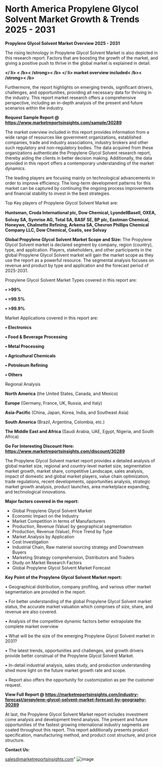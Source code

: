 # North America Propylene Glycol Solvent Market Growth & Trends 2025 - 2031

<Strong> Propylene Glycol Solvent Market Overview 2025 - 2031</strong>

The rising technology in Propylene Glycol Solvent Market is also depicted in this research report. Factors that are boosting the growth of the market, and giving a positive push to thrive in the global market is explained in detail.

<Strong></ li> < /b>< /strong>< /b> </ li> market overview included< /b>< /strong>< /b></Strong>

Furthermore, the report highlights on emerging trends, significant drivers, challenges, and opportunities, providing all necessary data for thriving in the industry. This report market research offers a comprehensive perspective, including an in-depth analysis of the present and future scenarios within the industry.

<strong>Request Sample Report @ <a href=https://www.marketreportsinsights.com/sample/30289>https://www.marketreportsinsights.com/sample/30289</a></strong>

The market overview included in this report provides information from a wide range of resources like government organizations, established companies, trade and industry associations, industry brokers and other such regulatory and non-regulatory bodies. The data acquired from these organizations authenticate the Propylene Glycol Solvent research report, thereby aiding the clients in better decision making. Additionally, the data provided in this report offers a contemporary understanding of the market dynamics.

The leading players are focusing mainly on technological advancements in order to improve efficiency. The long-term development patterns for this market can be captured by continuing the ongoing process improvements and financial stability to invest in the best strategies.

Top Key players of Propylene Glycol Solvent Market are:

<strong>Huntsman, Croda International plc, Dow Chemical, LyondellBasell, OXEA, Solvay SA, Symrise AG, Total SA, BASF SE, BP plc, Eastman Chemical, Honeywe, Chalmette Refining, Arkema SA, Chevron Phillips Chemical Company LLC, Dow Chemical, Coatis, see Solvay</strong>

<strong><b>Global Propylene Glycol Solvent Market Scope and Size:</b></strong>
The Propylene Glycol Solvent market is declared segment by company, region (country), type, and application. Players, stakeholders, and other participants in the global Propylene Glycol Solvent market will gain the market scope as they use the report as a powerful resource. The segmental analysis focuses on revenue and product by type and application and the forecast period of 2025-2031.

Propylene Glycol Solvent Market Types covered in this report are:

<strong>• >99%

• >99.5%

• >99.9%</strong>

Market Applications covered in this report are:

<strong>• Electronics

• Food & Beverage Processing

• Metal Processing

• Agricultural Chemicals

• Petroleum Refining

• Others</strong> 

Regional Analysis

<strong>North America</strong> (the United States, Canada, and Mexico)

<strong>Europe</strong> (Germany, France, UK, Russia, and Italy)

<strong>Asia-Pacific</strong> (China, Japan, Korea, India, and Southeast Asia)

<strong>South America</strong> (Brazil, Argentina, Colombia, etc.)

<strong>The Middle East and Africa</strong> (Saudi Arabia, UAE, Egypt, Nigeria, and South Africa)

<strong>Go For Interesting Discount Here: <a href=https://www.marketreportsinsights.com/discount/30289>https://www.marketreportsinsights.com/discount/30289</a></strong>

The Propylene Glycol Solvent market report provides a detailed analysis of global market size, regional and country-level market size, segmentation market growth, market share, competitive Landscape, sales analysis, impact of domestic and global market players, value chain optimization, trade regulations, recent developments, opportunities analysis, strategic market growth analysis, product launches, area marketplace expanding, and technological innovations.

<strong><b>Major factors covered in the report:</b></strong>
<ul>
  <li>Global Propylene Glycol Solvent Market </li>
  <li>Economic Impact on the Industry</li>
  <li>Market Competition in terms of Manufacturers</li>
  <li>Production, Revenue (Value) by geographical segmentation</li>
  <li>Production, Revenue (Value), Price Trend by Type</li>
  <li>Market Analysis by Application</li>
  <li>Cost Investigation</li>
  <li>Industrial Chain, Raw material sourcing strategy and Downstream Buyers</li>
  <li>Marketing Strategy comprehension, Distributors and Traders</li>
  <li>Study on Market Research Factors</li>
  <li>Global Propylene Glycol Solvent Market Forecast</li>
</ul>

<strong><b>Key Point of the Propylene Glycol Solvent Market report:</b></strong>

• Geographical distribution, company profiling, and various other market segmentation are provided in the report.

• For better understanding of the global Propylene Glycol Solvent market status, the accurate market valuation which comprises of size, share, and revenue are also covered.

• Analysis of the competitive dynamic factors better extrapolate the complete market overview

• What will be the size of the emerging Propylene Glycol Solvent market in 2031?

• The latest trends, opportunities and challenges, and growth drivers provide better construal of the Propylene Glycol Solvent Market.

• In-detail industrial analysis, sales study, and production understanding shed more light on the future market growth rate and scope.

• Report also offers the opportunity for customization as per the customer request.

<strong><b>View Full Report @ <a href=https://marketreportsinsights.com/industry-forecast/propylene-glycol-solvent-market-forecast-by-geography-30289>https://marketreportsinsights.com/industry-forecast/propylene-glycol-solvent-market-forecast-by-geography-30289</a></b></strong>


At last, the Propylene Glycol Solvent Market report includes investment come analysis and development trend analysis. The present and future opportunities of the fastest growing international industry segments are coated throughout this report. This report additionally presents product specification, manufacturing method, and product cost structure, and price structure.

<strong>Contact Us:</strong>

sales@marketreportsinsights.com"
![image](https://github.com/user-attachments/assets/f9d7ec02-49ed-4119-90b4-d704721ef443)
